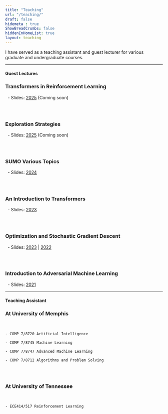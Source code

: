 ```yaml
---
title: "Teaching"
url: "/teaching/"
draft: false
hidemeta : true
ShowBreadCrumbs: false
hiddenInHomeList: true
layout: teaching
---
```


I have served as a teaching assistant and guest lecturer for various graduate and undergraduate courses.

-------------------


#### Guest Lectures


### Transformers in Reinforcement Learning
&nbsp;
    - Slides: [2025]() (Coming soon)


### &nbsp;

### Exploration Strategies
&nbsp;
    - Slides: [2025]() (Coming soon)


### &nbsp;

### SUMO Various Topics
&nbsp;
    - Slides: [2024](https://poudel-bibek.github.io/pdfs/slides/sumo_class)


### &nbsp;

### An Introduction to Transformers
&nbsp;
    - Slides: [2023](https://poudel-bibek.github.io/pdfs/slides/intro_to_transformers)


### &nbsp;

### Optimization and Stochastic Gradient Descent
&nbsp;
    - Slides: [2023](https://poudel-bibek.github.io/pdfs/slides/optimization_sgd) | [2022](https://poudel-bibek.github.io/pdfs/slides/optimization_sgd)


### &nbsp;

### Introduction to Adversarial Machine Learning
&nbsp;
    - Slides: [2021](https://poudel-bibek.github.io/pdfs/slides/intro_to_aml)


-------------------


#### Teaching Assistant


### At University of Memphis
&nbsp;

    - COMP 7/8720 Artificial Intelligence

    - COMP 7/8745 Machine Learning

    - COMP 7/8747 Advanced Machine Learning

    - COMP 7/8712 Algorithms and Problem Solving


### &nbsp;

### At University of Tennessee
&nbsp;

    - ECE414/517 Reinforcement Learning  


